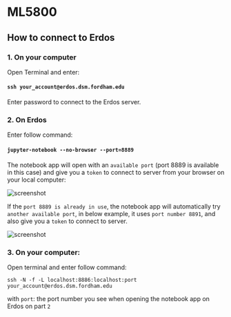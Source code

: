 # ML5800

## How to connect to Erdos

### 1. On your computer
Open Terminal and enter:

#### `ssh your_account@erdos.dsm.fordham.edu` 

Enter password to connect to the Erdos server.

### 2. On Erdos

Enter follow command:

#### `jupyter-notebook --no-browser --port=8889`


The notebook app will open with an `available port` (port 8889 is available in this case) and give you a `token` to connect to server from your browser on your local computer:


![screenshot](https://github.com/tdoan5/ML5800/blob/master/port8889_snapshot.png)


If the `port 8889 is already in use`, the notebook app will automatically try `another available port`, in below example, it uses `port number 8891`, and also give you a `token` to connect to server.


![screenshot](https://github.com/tdoan5/ML5800/blob/master/port8891_snapshot.png)

### 3. On your computer:

Open terminal and enter follow command:

`ssh -N -f -L localhost:8886:localhost:port your_account@erdos.dsm.fordham.edu`

with `port`: the port number you see when opening the notebook app on Erdos on part `2`
